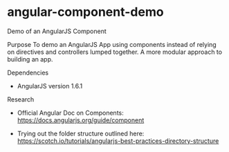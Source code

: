 # angular-component-demo
Demo of an AngularJS Component 

Purpose
To demo an AngularJS App using components instead of relying on directives and controllers lumped together. A more modular approach to building an app.

Dependencies
- AngularJS version 1.6.1

Research
- Official Angular Doc on Components:
https://docs.angularjs.org/guide/component

- Trying out the folder structure outlined here:
https://scotch.io/tutorials/angularjs-best-practices-directory-structure

